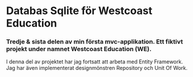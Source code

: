 # Databas Sqlite för Westcoast Education

### Tredje & sista delen av min första mvc-applikation. Ett fiktivt projekt under namnet Westcoast Education (WE).

I denna del av projektet har jag fortsatt att arbeta med Entity Framework. Jag har även implementerat designmönstren Repository och Unit Of Work.